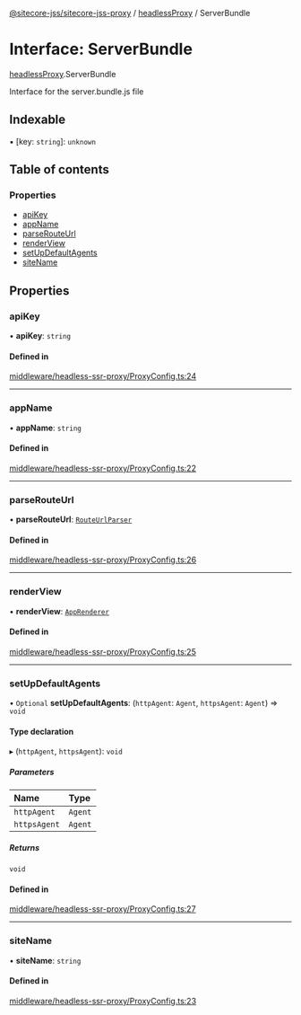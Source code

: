 [@sitecore-jss/sitecore-jss-proxy](../README.md) / [headlessProxy](../modules/headlessProxy.md) / ServerBundle

# Interface: ServerBundle

[headlessProxy](../modules/headlessProxy.md).ServerBundle

Interface for the server.bundle.js file

## Indexable

▪ [key: `string`]: `unknown`

## Table of contents

### Properties

- [apiKey](headlessProxy.ServerBundle.md#apikey)
- [appName](headlessProxy.ServerBundle.md#appname)
- [parseRouteUrl](headlessProxy.ServerBundle.md#parserouteurl)
- [renderView](headlessProxy.ServerBundle.md#renderview)
- [setUpDefaultAgents](headlessProxy.ServerBundle.md#setupdefaultagents)
- [siteName](headlessProxy.ServerBundle.md#sitename)

## Properties

### apiKey

• **apiKey**: `string`

#### Defined in

[middleware/headless-ssr-proxy/ProxyConfig.ts:24](https://github.com/Sitecore/jss/blob/e6585dba1/packages/sitecore-jss-proxy/src/middleware/headless-ssr-proxy/ProxyConfig.ts#L24)

___

### appName

• **appName**: `string`

#### Defined in

[middleware/headless-ssr-proxy/ProxyConfig.ts:22](https://github.com/Sitecore/jss/blob/e6585dba1/packages/sitecore-jss-proxy/src/middleware/headless-ssr-proxy/ProxyConfig.ts#L22)

___

### parseRouteUrl

• **parseRouteUrl**: [`RouteUrlParser`](../README.md#routeurlparser)

#### Defined in

[middleware/headless-ssr-proxy/ProxyConfig.ts:26](https://github.com/Sitecore/jss/blob/e6585dba1/packages/sitecore-jss-proxy/src/middleware/headless-ssr-proxy/ProxyConfig.ts#L26)

___

### renderView

• **renderView**: [`AppRenderer`](../README.md#apprenderer)

#### Defined in

[middleware/headless-ssr-proxy/ProxyConfig.ts:25](https://github.com/Sitecore/jss/blob/e6585dba1/packages/sitecore-jss-proxy/src/middleware/headless-ssr-proxy/ProxyConfig.ts#L25)

___

### setUpDefaultAgents

• `Optional` **setUpDefaultAgents**: (`httpAgent`: `Agent`, `httpsAgent`: `Agent`) => `void`

#### Type declaration

▸ (`httpAgent`, `httpsAgent`): `void`

##### Parameters

| Name | Type |
| :------ | :------ |
| `httpAgent` | `Agent` |
| `httpsAgent` | `Agent` |

##### Returns

`void`

#### Defined in

[middleware/headless-ssr-proxy/ProxyConfig.ts:27](https://github.com/Sitecore/jss/blob/e6585dba1/packages/sitecore-jss-proxy/src/middleware/headless-ssr-proxy/ProxyConfig.ts#L27)

___

### siteName

• **siteName**: `string`

#### Defined in

[middleware/headless-ssr-proxy/ProxyConfig.ts:23](https://github.com/Sitecore/jss/blob/e6585dba1/packages/sitecore-jss-proxy/src/middleware/headless-ssr-proxy/ProxyConfig.ts#L23)
